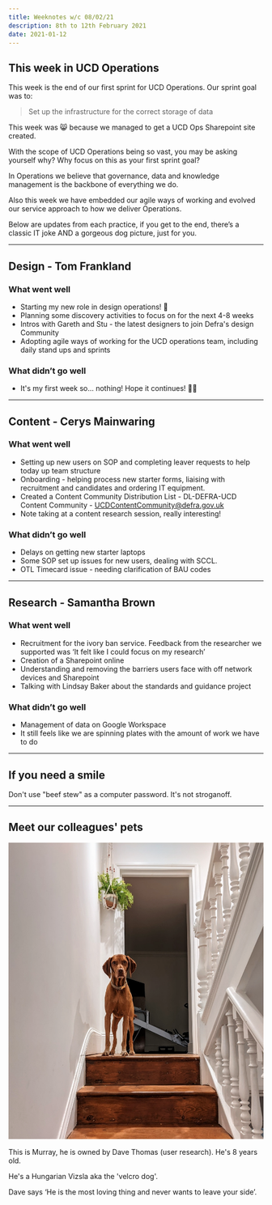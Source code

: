 ```yaml
---
title: Weeknotes w/c 08/02/21
description: 8th to 12th February 2021
date: 2021-01-12
---
```


## This week in UCD Operations

This week is the end of our first sprint for UCD Operations. Our sprint goal was to:

> Set up the infrastructure for the correct storage of data

This week was 😸 because we managed to get a UCD Ops Sharepoint site created.

With the scope of UCD Operations being so vast, you may be asking yourself why? Why focus on this as your first sprint goal?

In Operations we believe that governance, data and knowledge management is the backbone of everything we do.

Also this week we have embedded our agile ways of working and evolved our service approach to how we deliver Operations.

Below are updates from each practice, if you get to the end, there’s a classic IT joke AND a gorgeous dog picture, just for you.

---

## Design - Tom Frankland

### What went well

* Starting my new role in design operations! 🎉
* Planning some discovery activities to focus on for the next 4-8 weeks
* Intros with Gareth and Stu - the latest designers to join Defra's design Community
* Adopting agile ways of working for the UCD operations team, including daily stand ups and sprints

### What didn’t go well

* It's my first week so... nothing! Hope it continues! 🙂🤞

---

## Content - Cerys Mainwaring

### What went well

* Setting up new users on SOP and completing leaver requests to help today up team structure  
* Onboarding - helping process new starter forms, liaising with recruitment and candidates and ordering IT equipment.
* Created a Content Community Distribution List -  DL-DEFRA-UCD Content Community - UCDContentCommunity@defra.gov.uk
* Note taking at a content research session, really interesting!

### What didn’t go well

* Delays on getting new starter laptops
* Some SOP set up issues for new users, dealing with SCCL.  
* OTL Timecard issue - needing clarification of BAU codes

---

## Research - Samantha Brown

### What went well

* Recruitment for the ivory ban service. Feedback from the researcher we supported was ‘It felt like I could focus on my research’
* Creation of a Sharepoint online
* Understanding and removing the barriers users face with off network devices and Sharepoint
* Talking with Lindsay Baker about the standards and guidance project

### What didn’t go well

* Management of data on Google Workspace
* It still feels like we are spinning plates with the amount of work we have to do

---

## If you need a smile

Don't use "beef stew" as a computer password. It's not stroganoff.

---

## Meet our colleagues' pets

![Murray](../images/murray.png)

This is Murray, he is owned by Dave Thomas (user research). He's 8 years old.

He's a Hungarian Vizsla aka the 'velcro dog'.  

Dave says ‘He is the most loving thing and never wants to leave your side’.
